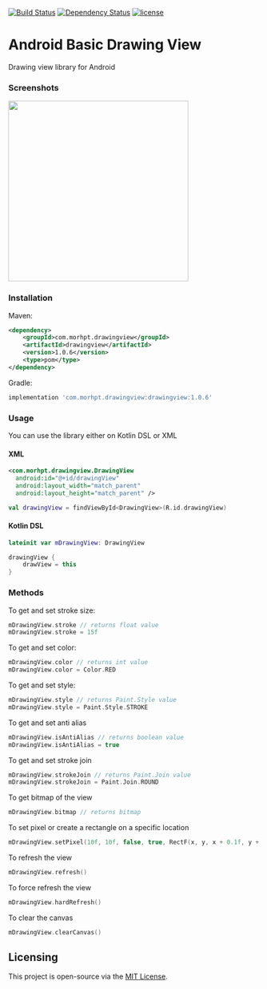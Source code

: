 
[![Build Status](https://travis-ci.org/morhpt/Basic-Drawing-View.svg?branch=master)](https://travis-ci.org/morhpt/Basic-Drawing-View) [![Dependency Status](https://www.versioneye.com/user/projects/5ac9a96e0fb24f39bed6dd2c/badge.svg?style=flat)](https://www.versioneye.com/user/projects/5ac9a96e0fb24f39bed6dd2c)  [![license](https://img.shields.io/github/license/morhpt/Basic-Drawing-View.svg)](https://github.com/morhpt/Basic-Drawing-View/blob/master/LICENSE)

# Android Basic Drawing View   
Drawing view library for Android    
  
### Screenshots

<img src="https://raw.githubusercontent.com/morhpt/Basic-Drawing-View/master/screenshots/ss0.png" width="360">
  
### Installation    
 Maven:  
```xml  
<dependency>  
    <groupId>com.morhpt.drawingview</groupId>
    <artifactId>drawingview</artifactId>
    <version>1.0.6</version>
    <type>pom</type>
</dependency>  
```  
  
Gradle:  
```gradle  
implementation 'com.morhpt.drawingview:drawingview:1.0.6'
```  
  
### Usage  
  
You can use the library either on Kotlin DSL or XML  
  
#### XML  
  
```xml  
<com.morhpt.drawingview.DrawingView   
  android:id="@+id/drawingView"
  android:layout_width="match_parent"  
  android:layout_height="match_parent" />  
```  

```kotlin
val drawingView = findViewById<DrawingView>(R.id.drawingView)
```  

#### Kotlin DSL  
  
```kotlin  
lateinit var mDrawingView: DrawingView

drawingView {
	drawView = this
}
```

### Methods

To get and set stroke size:
```kotlin
mDrawingView.stroke // returns float value
mDrawingView.stroke = 15f
```

To get and set color:
```kotlin
mDrawingView.color // returns int value
mDrawingView.color = Color.RED
```

To get and set style:
```kotlin
mDrawingView.style // returns Paint.Style value
mDrawingView.style = Paint.Style.STROKE
```

To get and set anti alias
```kotlin
mDrawingView.isAntiAlias // returns boolean value
mDrawingView.isAntiAlias = true
```

To get and set stroke join
```kotlin
mDrawingView.strokeJoin // returns Paint.Join value
mDrawingView.strokeJoin = Paint.Join.ROUND
```

To get bitmap of the view
```kotlin
mDrawingView.bitmap // returns bitmap
```

To set pixel or create a rectangle on a specific location
```kotlin
mDrawingView.setPixel(10f, 10f, false, true, RectF(x, y, x + 0.1f, y + 0.1f))
```

To refresh the view
```kotlin
mDrawingView.refresh()
```

To force refresh the view
```kotlin
mDrawingView.hardRefresh()
```

To clear the canvas
```kotlin
mDrawingView.clearCanvas()
```

## Licensing  
  
This project is open-source via the  [MIT License](https://github.com/morhpt/Basic-Drawing-View/blob/master/LICENSE).
